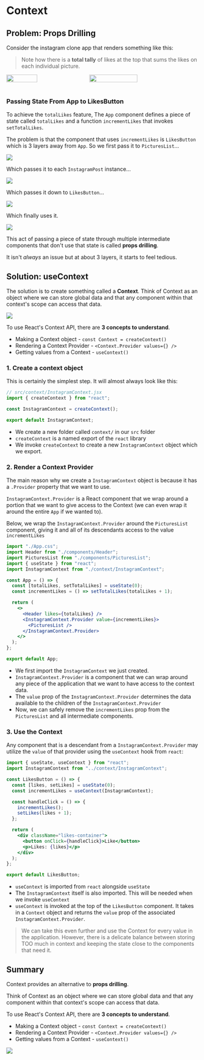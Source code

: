 # Context

## Problem: Props Drilling

Consider the instagram clone app that renders something like this:

> Note how there is a **total tally** of likes at the top that sums the likes on each individual picture.

<div style="display: flex; gap:1rem">
  <img src="./notes-img/instagram-example.png" style="width: 40%">
  <img src="./notes-img/instacat-component-tree.svg" style="width: 50%">
</div><br>

### Passing State From App to LikesButton

To achieve the `totalLikes` feature, The `App` component defines a piece of state called `totalLikes` and a function `incrementLikes` that invokes `setTotalLikes`.

The problem is that the component that uses `incrementLikes` is `LikesButton` which is 3 layers away from `App`. So we first pass it to `PicturesList`...

![](./notes-img/props-drilling-1.png)

Which passes it to each `InstagramPost` instance...

![](./notes-img/props-drilling-2.png)

Which passes it down to `LikesButton`...

![](./notes-img/props-drilling-3.png)

Which finally uses it.

![](./notes-img/props-drilling-4.png)

This act of passing a piece of state through multiple intermediate components that don't use that state is called **props drilling**.

It isn't _always_ an issue but at about 3 layers, it starts to feel tedious.

## Solution: useContext

The solution is to create something called a **Context**. Think of Context as an object where we can store global data and that any component within that context's scope can access that data.

<img src='./notes-img/instagram-context-diagram.svg' style="max-width: 800px">

To use React's Context API, there are **3 concepts to understand**.

- Making a Context object - `const Context = createContext()`
- Rendering a Context Provider - `<Context.Provider values={} />`
- Getting values from a Context - `useContext()`

### 1. Create a context object

This is certainly the simplest step. It will almost always look like this:

```jsx
// src/context/InstagramContext.jsx
import { createContext } from "react";

const InstagramContext = createContext();

export default InstagramContext;
```

- We create a new folder called `context/` in our `src` folder
- `createContext` is a named export of the `react` library
- We invoke `createContext` to create a new `InstagramContext` object which we export.

### 2. Render a Context Provider

The main reason why we create a `InstagramContext` object is because it has a `.Provider` property that we want to use.

`InstagramContext.Provider` is a React component that we wrap around a portion that we want to give access to the Context (we can even wrap it around the entire `App` if we wanted to).

Below, we wrap the `InstagramContext.Provider` around the `PicturesList` component, giving it and all of its descendants access to the value `incrementLikes`

```jsx
import "./App.css";
import Header from "./components/Header";
import PicturesList from "./components/PicturesList";
import { useState } from "react";
import InstagramContext from "./context/InstagramContext";

const App = () => {
  const [totalLikes, setTotalLikes] = useState(0);
  const incrementLikes = () => setTotalLikes(totalLikes + 1);

  return (
    <>
      <Header likes={totalLikes} />
      <InstagramContext.Provider value={incrementLikes}>
        <PicturesList />
      </InstagramContext.Provider>
    </>
  );
};

export default App;
```

- We first import the `InstagramContext` we just created.
- `InstagramContext.Provider` is a component that we can wrap around any piece of the application that we want to have access to the context data.
- The `value` prop of the `InstagramContext.Provider` determines the data available to the children of the `InstagramContext.Provider`
- Now, we can safely remove the `incrementLikes` prop from the `PicturesList` and all intermediate components.

### 3. Use the Context

Any component that is a descendant from a `InstagramContext.Provider` may utilize the `value` of that provider using the `useContext` hook from `react`:

```jsx
import { useState, useContext } from "react";
import InstagramContext from "../context/InstagramContext";

const LikesButton = () => {
  const [likes, setLikes] = useState(0);
  const incrementLikes = useContext(InstagramContext);

  const handleClick = () => {
    incrementLikes();
    setLikes(likes + 1);
  };

  return (
    <div className="likes-container">
      <button onClick={handleClick}>Like</button>
      <p>Likes: {likes}</p>
    </div>
  );
};

export default LikesButton;
```

- `useContext` is imported from `react` alongside `useState`
- The `InstagramContext` itself is also imported. This will be needed when we invoke `useContext`
- `useContext` is invoked at the top of the `LikesButton` component. It takes in a `Context` object and returns the `value` prop of the associated `InstagramContext.Provider`.

> We can take this even further and use the Context for every value in the application. However, there is a delicate balance between storing TOO much in context and keeping the state close to the components that need it.

## Summary

Context provides an alternative to **props drilling**.

Think of Context as an object where we can store global data and that any component within that context's scope can access that data.

To use React's Context API, there are **3 concepts to understand**.

- Making a Context object - `const Context = createContext()`
- Rendering a Context Provider - `<Context.Provider values={} />`
- Getting values from a Context - `useContext()`

<img src='./notes-img/instagram-context-diagram.svg' style="max-width: 800px">
